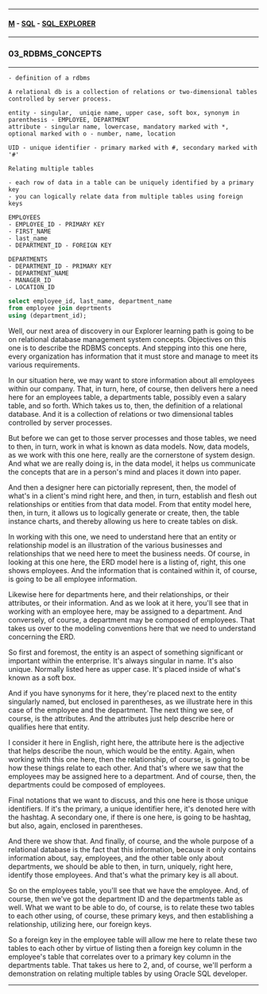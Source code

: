 
---

#### [M](https://github.com/ttltrk/TTT/blob/master/menu.md) - [SQL](https://github.com/ttltrk/TTT/blob/master/SQL/SQL.md) - [SQL_EXPLORER](https://github.com/ttltrk/TTT/blob/master/SQL/SQL_EXPLORER/SQL_EXPLORER.md)

---

### 03_RDBMS_CONCEPTS

---

```
- definition of a rdbms

A relational db is a collection of relations or two-dimensional tables controlled by server process.
```

```
entity - singular,  uniqie name, upper case, soft box, synonym in parenthesis - EMPLOYEE, DEPARTMENT
attribute - singular name, lowercase, mandatory marked with *, optional marked with o - number, name, location

UID - unique identifier - primary marked with #, secondary marked with '#'
```

```
Relating multiple tables

- each row of data in a table can be uniquely identified by a primary key
- you can logically relate data from multiple tables using foreign keys

EMPLOYEES
- EMPLOYEE_ID - PRIMARY KEY
- FIRST_NAME
- last_name
- DEPARTMENT_ID - FOREIGN KEY

DEPARTMENTS
- DEPARTMENT_ID - PRIMARY KEY
- DEPARTMENT_NAME
- MANAGER_ID
- LOCATION_ID  
```

```sql
select employee_id, last_name, department_name 
from employee join deprtments
using (department_id);
```

Well, our next area of discovery in our Explorer learning path is going to be on relational database management system concepts. Objectives on this one is to describe the RDBMS concepts. And stepping into this one here, every organization has information that it must store and manage to meet its various requirements.

In our situation here, we may want to store information about all employees within our company. That, in turn, here, of course, then delivers here a need here for an employees table, a departments table, possibly even a salary table, and so forth. Which takes us to, then, the definition of a relational database. And it is a collection of relations or two dimensional tables controlled by server processes.

But before we can get to those server processes and those tables, we need to then, in turn, work in what is known as data models. Now, data models, as we work with this one here, really are the cornerstone of system design. And what we are really doing is, in the data model, it helps us communicate the concepts that are in a person's mind and places it down into paper.

And then a designer here can pictorially represent, then, the model of what's in a client's mind right here, and then, in turn, establish and flesh out relationships or entities from that data model. From that entity model here, then, in turn, it allows us to logically generate or create, then, the table instance charts, and thereby allowing us here to create tables on disk.

In working with this one, we need to understand here that an entity or relationship model is an illustration of the various businesses and relationships that we need here to meet the business needs. Of course, in looking at this one here, the ERD model here is a listing of, right, this one shows employees. And the information that is contained within it, of course, is going to be all employee information.

Likewise here for departments here, and their relationships, or their attributes, or their information. And as we look at it here, you'll see that in working with an employee here, may be assigned to a department. And conversely, of course, a department may be composed of employees. That takes us over to the modeling conventions here that we need to understand concerning the ERD.

So first and foremost, the entity is an aspect of something significant or important within the enterprise. It's always singular in name. It's also unique. Normally listed here as upper case. It's placed inside of what's known as a soft box.

And if you have synonyms for it here, they're placed next to the entity singularly named, but enclosed in parentheses, as we illustrate here in this case of the employee and the department. The next thing we see, of course, is the attributes. And the attributes just help describe here or qualifies here that entity.

I consider it here in English, right here, the attribute here is the adjective that helps describe the noun, which would be the entity. Again, when working with this one here, then the relationship, of course, is going to be how these things relate to each other. And that's where we saw that the employees may be assigned here to a department. And of course, then, the departments could be composed of employees.

Final notations that we want to discuss, and this one here is those unique identifiers. If it's the primary, a unique identifier here, it's denoted here with the hashtag. A secondary one, if there is one here, is going to be hashtag, but also, again, enclosed in parentheses.

And there we show that. And finally, of course, and the whole purpose of a relational database is the fact that this information, because it only contains information about, say, employees, and the other table only about departments, we should be able to then, in turn, uniquely, right here, identify those employees. And that's what the primary key is all about.

So on the employees table, you'll see that we have the employee. And, of course, then we've got the department ID and the departments table as well. What we want to be able to do, of course, is to relate these two tables to each other using, of course, these primary keys, and then establishing a relationship, utilizing here, our foreign keys.

So a foreign key in the employee table will allow me here to relate these two tables to each other by virtue of listing then a foreign key column in the employee's table that correlates over to a primary key column in the departments table. That takes us here to 2, and, of course, we'll perform a demonstration on relating multiple tables by using Oracle SQL developer.

---
